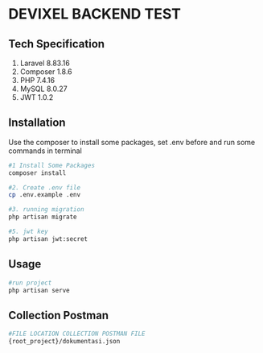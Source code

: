 # DEVIXEL BACKEND TEST

## Tech Specification
 
1. Laravel 8.83.16
2. Composer 1.8.6
3. PHP 7.4.16
4. MySQL 8.0.27
5. JWT 1.0.2


## Installation

Use the composer to install some packages, set .env before and run some commands in terminal

```bash
#1 Install Some Packages
composer install

#2. Create .env file
cp .env.example .env

#3. running migration
php artisan migrate

#5. jwt key
php artisan jwt:secret

```

## Usage

```bash
#run project
php artisan serve
```


## Collection Postman
```bash
#FILE LOCATION COLLECTION POSTMAN FILE
{root_project}/dokumentasi.json
```